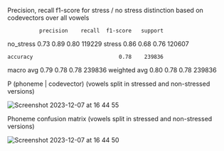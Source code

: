 Precision, recall f1-score for stress / no stress distinction based on codevectors over all vowels

              precision    recall  f1-score   support

   no_stress       0.73      0.89      0.80    119229
      stress       0.86      0.68      0.76    120607

    accuracy                           0.78    239836
   macro avg       0.79      0.78      0.78    239836
weighted avg       0.80      0.78      0.78    239836



P (phoneme | codevector)  (vowels split in stressed and non-stressed versions)

![Screenshot 2023-12-07 at 16 44 55](https://github.com/martijnbentum/E2ELD-cautious-fiesta/assets/19554953/60c5af0e-50e6-4d08-86ce-c03da3dabef7)


Phoneme confusion matrix (vowels split in stressed and non-stressed versions)

![Screenshot 2023-12-07 at 16 44 50](https://github.com/martijnbentum/E2ELD-cautious-fiesta/assets/19554953/e7f87771-6c92-418a-ae84-debbdf81dd57)
